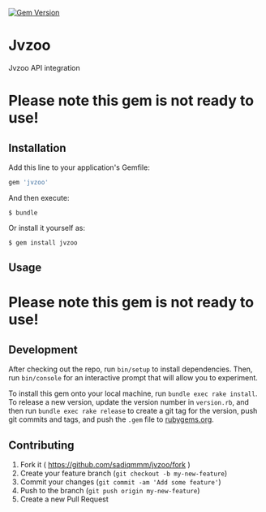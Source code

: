 [![Gem Version](https://badge.fury.io/rb/jvzoo.svg)](http://badge.fury.io/rb/jvzoo)
# Jvzoo

Jvzoo API integration

# Please note this gem is not ready to use!

## Installation

Add this line to your application's Gemfile:

```ruby
gem 'jvzoo'
```

And then execute:

    $ bundle

Or install it yourself as:

    $ gem install jvzoo

## Usage

# Please note this gem is not ready to use!

## Development

After checking out the repo, run `bin/setup` to install dependencies. Then, run `bin/console` for an interactive prompt that will allow you to experiment.

To install this gem onto your local machine, run `bundle exec rake install`. To release a new version, update the version number in `version.rb`, and then run `bundle exec rake release` to create a git tag for the version, push git commits and tags, and push the `.gem` file to [rubygems.org](https://rubygems.org).

## Contributing

1. Fork it ( https://github.com/sadiqmmm/jvzoo/fork )
2. Create your feature branch (`git checkout -b my-new-feature`)
3. Commit your changes (`git commit -am 'Add some feature'`)
4. Push to the branch (`git push origin my-new-feature`)
5. Create a new Pull Request
